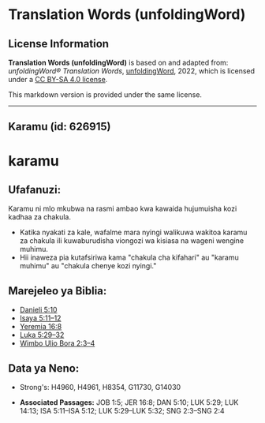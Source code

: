 # Translation Words (unfoldingWord)

## License Information

**Translation Words (unfoldingWord)** is based on and adapted from: _unfoldingWord® Translation Words_, [unfoldingWord](https://unfoldingword.org/utw), 2022, which is licensed under a [CC BY-SA 4.0 license](https://creativecommons.org/licenses/by-sa/4.0/legalcode.en).

This markdown version is provided under the same license.



--------------------------------

## Karamu (id: 626915)

karamu
======

Ufafanuzi:
----------

Karamu ni mlo mkubwa na rasmi ambao kwa kawaida hujumuisha kozi kadhaa za chakula.

* Katika nyakati za kale, wafalme mara nyingi walikuwa wakitoa karamu za chakula ili kuwaburudisha viongozi wa kisiasa na wageni wengine muhimu.
* Hii inaweza pia kutafsiriwa kama "chakula cha kifahari" au "karamu muhimu" au "chakula chenye kozi nyingi."

Marejeleo ya Biblia:
--------------------

* [Danieli 5:10](https://ref.ly/Dan5:10)
* [Isaya 5:11–12](https://ref.ly/Isa5:11-Isa5:12)
* [Yeremia 16:8](https://ref.ly/Jer16:8)
* [Luka 5:29–32](https://ref.ly/Luke5:29-Luke5:32)
* [Wimbo Ulio Bora 2:3–4](https://ref.ly/Song2:3-Song2:4)

Data ya Neno:
-------------

* Strong's: H4960, H4961, H8354, G11730, G14030

* **Associated Passages:** JOB 1:5; JER 16:8; DAN 5:10; LUK 5:29; LUK 14:13; ISA 5:11–ISA 5:12; LUK 5:29–LUK 5:32; SNG 2:3–SNG 2:4

